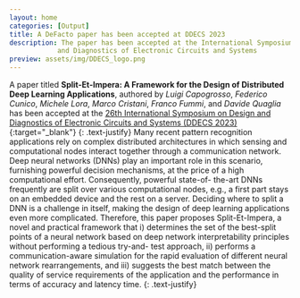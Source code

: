```yaml
---
layout: home
categories: [Output]
title: A DeFacto paper has been accepted at DDECS 2023
description: The paper has been accepted at the International Symposium on Design
            and Diagnostics of Electronic Circuits and Systems
preview: assets/img/DDECS_logo.png
---
```


A paper titled **Split-Et-Impera: A Framework for the Design of
Distributed Deep Learning Applications**,
authored by *Luigi Capogrosso*, *Federico Cunico*, *Michele Lora*, *Marco
Cristani*, *Franco Fummi*, and *Davide Quaglia*
has been accepted at the
[26th International Symposium on Design and Diagnostics of Electronic Circuits and Systems 
(DDECS 2023)](https://ddecs2023.taltech.ee/){:target="_blank"}
{: .text-justify}
Many recent pattern recognition applications rely on
complex distributed architectures in which sensing and computational nodes 
interact together through a communication network.
Deep neural networks (DNNs) play an important role in this
scenario, furnishing powerful decision mechanisms, at the price
of a high computational effort. Consequently, powerful state-of-
the-art DNNs frequently are split over various computational
nodes, e.g., a first part stays on an embedded device and the
rest on a server. Deciding where to split a DNN is a challenge
in itself, making the design of deep learning applications even
more complicated. Therefore, this paper proposes Split-Et-Impera, a novel
and practical framework that i) determines the set of the
best-split points of a neural network based on deep network
interpretability principles without performing a tedious try-and-
test approach, ii) performs a communication-aware simulation for
the rapid evaluation of different neural network rearrangements,
and iii) suggests the best match between the quality of service
requirements of the application and the performance in terms of
accuracy and latency time.
{: .text-justify}

